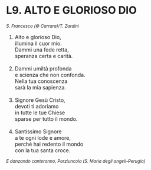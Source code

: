 # L9. ALTO E GLORIOSO DIO

<sub><i>S. Francesco (© Carrara)/T. Zardini</i></sub>
<ol>
  <li>Alto e glorioso Dio,<br>
    illumina il cuor mio.<br>
    Dammi una fede retta,<br>
    speranza certa e carità.</li><br>
  <li>Dammi umiltà profonda<br>
    e scienza che non confonda.<br>
    Nella tua conoscenza<br>
    sarà la mia sapienza.</li><br>
  <li>Signore Gesù Cristo,<br>
    devoti ti adoriamo<br>
    in tutte le tue Chiese<br>
    sparse per tutto il mondo.</li><br>
  <li>Santissimo Signore<br>
    a te ogni lode e amore,<br>
    perché hai redento il mondo<br>
    con la tua santa croce.</li>
</ol>
<sub><i>E danzando canteranno, Porziuncola (S. Maria degli angeli-Perugia)</i></sub>
